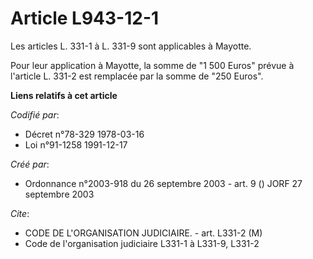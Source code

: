 # Article L943-12-1

Les articles L. 331-1 à L. 331-9 sont applicables à Mayotte.

Pour leur application à Mayotte, la somme de "1 500 Euros" prévue à l'article L. 331-2 est remplacée par la somme de "250
Euros".

**Liens relatifs à cet article**

_Codifié par_:

  - Décret n°78-329 1978-03-16
  - Loi n°91-1258 1991-12-17

_Créé par_:

  - Ordonnance n°2003-918 du 26 septembre 2003 - art. 9 () JORF 27 septembre 2003

_Cite_:

  - CODE DE L'ORGANISATION JUDICIAIRE. - art. L331-2 (M)
  - Code de l'organisation judiciaire L331-1 à L331-9, L331-2
